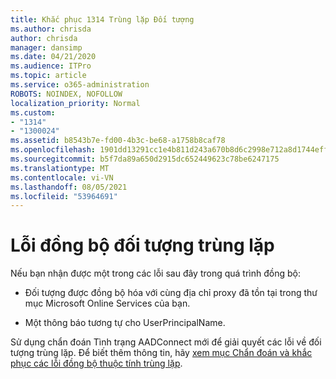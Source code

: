 ```yaml
---
title: Khắc phục 1314 Trùng lặp Đối tượng
ms.author: chrisda
author: chrisda
manager: dansimp
ms.date: 04/21/2020
ms.audience: ITPro
ms.topic: article
ms.service: o365-administration
ROBOTS: NOINDEX, NOFOLLOW
localization_priority: Normal
ms.custom:
- "1314"
- "1300024"
ms.assetid: b8543b7e-fd00-4b3c-be68-a1758b8caf78
ms.openlocfilehash: 1901dd13291cc1e4b811d243a670b8d6c2998e712a8d1744effe7e3832c156da
ms.sourcegitcommit: b5f7da89a650d2915dc652449623c78be6247175
ms.translationtype: MT
ms.contentlocale: vi-VN
ms.lasthandoff: 08/05/2021
ms.locfileid: "53964691"
---
```

# <a name="duplicate-object-synchronization-errors"></a>Lỗi đồng bộ đối tượng trùng lặp

Nếu bạn nhận được một trong các lỗi sau đây trong quá trình đồng bộ:

- Đối tượng được đồng bộ hóa với cùng địa chỉ proxy đã tồn tại trong thư mục Microsoft Online Services của bạn.

- Một thông báo tương tự cho UserPrincipalName.

Sử dụng chẩn đoán Tình trạng AADConnect mới để giải quyết các lỗi về đối tượng trùng lặp. Để biết thêm thông tin, hãy [xem mục Chẩn đoán và khắc phục các lỗi đồng bộ thuộc tính trùng lặp](https://docs.microsoft.com/azure/active-directory/hybrid/how-to-connect-health-diagnose-sync-errors).
